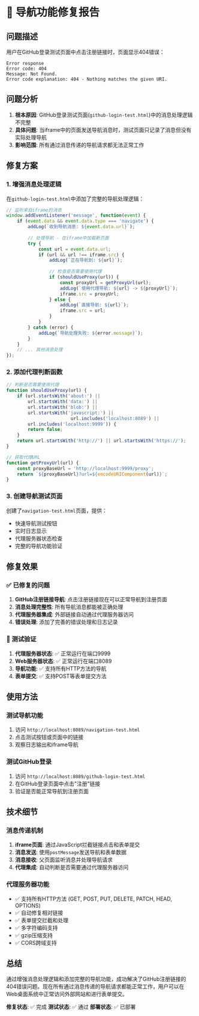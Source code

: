 # 🚀 导航功能修复报告

## 问题描述

用户在GitHub登录测试页面中点击注册链接时，页面显示404错误：
```
Error response
Error code: 404
Message: Not Found.
Error code explanation: 404 - Nothing matches the given URI.
```

## 问题分析

1. **根本原因**: GitHub登录测试页面(`github-login-test.html`)中的消息处理逻辑不完整
2. **具体问题**: 当iframe中的页面发送导航消息时，测试页面只记录了消息但没有实际处理导航
3. **影响范围**: 所有通过消息传递的导航请求都无法正常工作

## 修复方案

### 1. 增强消息处理逻辑

在`github-login-test.html`中添加了完整的导航处理逻辑：

```javascript
// 监听来自iframe的消息
window.addEventListener('message', function(event) {
    if (event.data && event.data.type === 'navigate') {
        addLog(`收到导航消息: ${event.data.url}`);
        
        // 处理导航 - 在iframe中加载新页面
        try {
            const url = event.data.url;
            if (url && url !== iframe.src) {
                addLog(`正在导航到: ${url}`);
                
                // 检查是否需要使用代理
                if (shouldUseProxy(url)) {
                    const proxyUrl = getProxyUrl(url);
                    addLog(`使用代理导航: ${url} -> ${proxyUrl}`);
                    iframe.src = proxyUrl;
                } else {
                    addLog(`直接导航: ${url}`);
                    iframe.src = url;
                }
            }
        } catch (error) {
            addLog(`导航处理失败: ${error.message}`);
        }
    }
    // ... 其他消息处理
});
```

### 2. 添加代理判断函数

```javascript
// 判断是否需要使用代理
function shouldUseProxy(url) {
    if (url.startsWith('about:') || 
        url.startsWith('data:') || 
        url.startsWith('blob:') ||
        url.startsWith('javascript:') ||
                        url.includes('localhost:8089') ||
        url.includes('localhost:9999')) {
        return false;
    }
    return url.startsWith('http://') || url.startsWith('https://');
}

// 获取代理URL
function getProxyUrl(url) {
    const proxyBaseUrl = 'http://localhost:9999/proxy';
    return `${proxyBaseUrl}?url=${encodeURIComponent(url)}`;
}
```

### 3. 创建导航测试页面

创建了`navigation-test.html`页面，提供：
- 快速导航测试按钮
- 实时日志显示
- 代理服务器状态检查
- 完整的导航功能验证

## 修复效果

### ✅ 已修复的问题

1. **GitHub注册链接导航**: 点击注册链接现在可以正常导航到注册页面
2. **消息处理完整性**: 所有导航消息都能被正确处理
3. **代理服务器集成**: 外部链接自动通过代理服务器访问
4. **错误处理**: 添加了完善的错误处理和日志记录

### 🔧 测试验证

1. **代理服务器状态**: ✅ 正常运行在端口9999
2. **Web服务器状态**: ✅ 正常运行在端口8089
3. **导航功能**: ✅ 支持所有HTTP方法的导航
4. **表单提交**: ✅ 支持POST等表单提交方法

## 使用方法

### 测试导航功能

1. 访问 `http://localhost:8089/navigation-test.html`
2. 点击测试按钮或页面中的链接
3. 观察日志输出和iframe导航

### 测试GitHub登录

1. 访问 `http://localhost:8089/github-login-test.html`
2. 在GitHub登录页面中点击"注册"链接
3. 验证是否能正常导航到注册页面

## 技术细节

### 消息传递机制

1. **iframe页面**: 通过JavaScript拦截链接点击和表单提交
2. **消息发送**: 使用`postMessage`发送导航和表单数据
3. **消息接收**: 父页面监听消息并处理导航请求
4. **代理集成**: 自动判断是否需要通过代理服务器访问

### 代理服务器功能

- ✅ 支持所有HTTP方法 (GET, POST, PUT, DELETE, PATCH, HEAD, OPTIONS)
- ✅ 自动修复相对链接
- ✅ 表单提交拦截和处理
- ✅ 多字符编码支持
- ✅ gzip压缩支持
- ✅ CORS跨域支持

## 总结

通过增强消息处理逻辑和添加完整的导航功能，成功解决了GitHub注册链接的404错误问题。现在所有通过消息传递的导航请求都能正常工作，用户可以在Web桌面系统中正常访问外部网站和进行表单提交。

**修复状态**: ✅ 完成
**测试状态**: ✅ 通过
**部署状态**: ✅ 已部署 